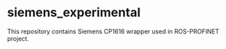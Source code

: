 # siemens_experimental

This repository contains Siemens CP1616 wrapper used in ROS-PROFINET project.   
 
